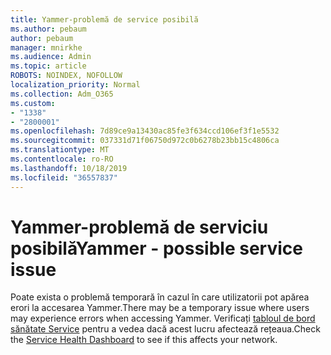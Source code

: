 ```yaml
---
title: Yammer-problemă de service posibilă
ms.author: pebaum
author: pebaum
manager: mnirkhe
ms.audience: Admin
ms.topic: article
ROBOTS: NOINDEX, NOFOLLOW
localization_priority: Normal
ms.collection: Adm_O365
ms.custom:
- "1338"
- "2800001"
ms.openlocfilehash: 7d89ce9a13430ac85fe3f634ccd106ef3f1e5532
ms.sourcegitcommit: 037331d71f06750d972c0b6278b23bb15c4806ca
ms.translationtype: MT
ms.contentlocale: ro-RO
ms.lasthandoff: 10/18/2019
ms.locfileid: "36557837"
---
```

# <a name="yammer---possible-service-issue"></a><span data-ttu-id="8b18f-102">Yammer-problemă de serviciu posibilă</span><span class="sxs-lookup"><span data-stu-id="8b18f-102">Yammer - possible service issue</span></span>

<span data-ttu-id="8b18f-103">Poate exista o problemă temporară în cazul în care utilizatorii pot apărea erori la accesarea Yammer.</span><span class="sxs-lookup"><span data-stu-id="8b18f-103">There may be a temporary issue where users may experience errors when accessing Yammer.</span></span> <span data-ttu-id="8b18f-104">Verificați [tabloul de bord sănătate Service](https://admin.microsoft.com/AdminPortal/Home#/servicehealth) pentru a vedea dacă acest lucru afectează rețeaua.</span><span class="sxs-lookup"><span data-stu-id="8b18f-104">Check the [Service Health Dashboard](https://admin.microsoft.com/AdminPortal/Home#/servicehealth) to see if this affects your network.</span></span>
